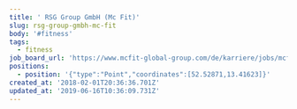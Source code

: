 ```yaml
---
title: ' RSG Group GmbH (Mc Fit)'
slug: rsg-group-gmbh-mc-fit
body: '#fitness'
tags:
  - fitness
job_board_url: 'https://www.mcfit-global-group.com/de/karriere/jobs/mcfit/'
positions:
  - position: '{"type":"Point","coordinates":[52.52871,13.41623]}'
created_at: '2018-02-01T20:36:36.701Z'
updated_at: '2019-06-16T10:36:09.731Z'
---
```


